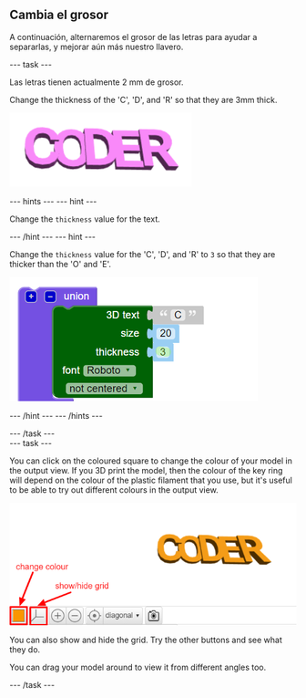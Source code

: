 ## Cambia el grosor

A continuación, alternaremos el grosor de las letras para ayudar a separarlas, y mejorar aún más nuestro llavero.

--- task ---

Las letras tienen actualmente 2 mm de grosor.

Change the thickness of the 'C', 'D',  and 'R' so that they are 3mm thick.

![screenshot](images/coder-finished.png)

--- hints --- --- hint ---

Change the `thickness` value for the text.

--- /hint --- --- hint ---

Change the `thickness` value for the 'C', 'D', and 'R' to `3` so that they are thicker than the 'O' and 'E'.

![screenshot](images/coder-thickness.png)

--- /hint --- --- /hints ---

--- /task ---   
--- task ---

You can click on the coloured square to change the colour of your model in the output view. If you 3D print the model, then the colour of the key ring will depend on the colour of the plastic filament that you use, but it's useful to be able to try out different colours in the output view.

![screenshot](images/coder-colour.png)

You can also show and hide the grid. Try the other buttons and see what they do.

You can drag your model around to view it from different angles too.

--- /task ---
